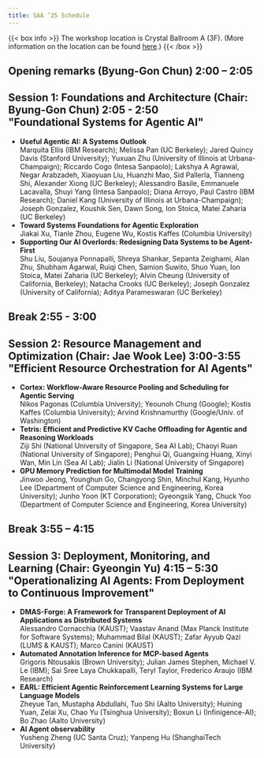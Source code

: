 ```yaml
---
title: SAA ’25 Schedule
---
```


<style>
:root {
    --main-width: 1024px;
}
body {
  background:var(--code-bg);
}
.post-content h1 {
  font-size: 35px;
}
.post-content h2 {
  font-size: 19px;
}
.post-content ul {
  margin-left: 30px;
}
.post-content span.programtime {
  font-weight: lighter;
  margin-left: 8px;
}
object.email {
	height: 2em;
	margin: -1em 0;
	vertical-align: middle;
}
img.sponsor-logo {
    max-width: 50%;
}
</style>

{{< box info >}}
The workshop location is Crystal Ballroom A (3F). (More information on the location can be found <a href="https://www.lottehotel.com/world-hotel/en/wedding-convention/convention/crystal-ballroom">here</a>.)
{{< /box >}}

<h2>Opening remarks (Byung-Gon Chun) <span class="programtime">2:00 – 2:05</span></h2>

<h2>Session 1: Foundations and Architecture (Chair: Byung-Gon Chun) <span class="programtime">2:05 - 2:50</span><br>
"Foundational Systems for Agentic AI"</h2>

<ul>
<li><strong>Useful Agentic AI: A Systems Outlook</strong><br>
Marquita Ellis (IBM Research); Melissa Pan (UC Berkeley); Jared Quincy Davis (Stanford University); Yuxuan Zhu (University of Illinois at Urbana-Champaign); Riccardo Cogo (Intesa Sanpaolo); Lakshya A Agrawal, Negar Arabzadeh, Xiaoyuan Liu, Huanzhi Mao, Sid Pallerla, Tianneng Shi, Alexander Xiong (UC Berkeley); Alessandro Basile, Emmanuele Lacavalla, Shuyi Yang (Intesa Sanpaolo); Diana Arroyo, Paul Castro (IBM Research); Daniel Kang (University of Illinois at Urbana-Champaign); Joseph Gonzalez, Koushik Sen, Dawn Song, Ion Stoica, Matei Zaharia (UC Berkeley)</li>
<li><strong>Toward Systems Foundations for Agentic Exploration</strong><br>
Jiakai Xu, Tianle Zhou, Eugene Wu, Kostis Kaffes (Columbia University)</li>
<li><strong>Supporting Our AI Overlords: Redesigning Data Systems to be Agent-First</strong><br>
Shu Liu, Soujanya Ponnapalli, Shreya Shankar, Sepanta Zeighami, Alan Zhu, Shubham Agarwal, Ruiqi Chen, Samion Suwito, Shuo Yuan, Ion Stoica, Matei Zaharia (UC Berkeley); Alvin Cheung (University of California, Berkeley); Natacha Crooks (UC Berkeley); Joseph Gonzalez (University of California); Aditya Parameswaran (UC Berkeley)</li>
</ul>

<h2>Break <span class="programtime">2:55 - 3:00</span></h2>

<h2>Session 2: Resource Management and Optimization (Chair: Jae Wook Lee) <span class="programtime">3:00-3:55</span><br>
"Efficient Resource Orchestration for AI Agents"</h2>

<ul>
<li><strong>Cortex: Workflow-Aware Resource Pooling and Scheduling for Agentic Serving</strong><br>
Nikos Pagonas (Columbia University); Yeounoh Chung (Google); Kostis Kaffes (Columbia University); Arvind Krishnamurthy (Google/Univ. of Washington)</li>
<li><strong>Tetris: Efficient and Predictive KV Cache Offloading for Agentic and Reasoning Workloads</strong><br>
Ziji Shi (National University of Singapore, Sea AI Lab); Chaoyi Ruan (National University of Singapore); Penghui Qi, Guangxing Huang, Xinyi Wan, Min Lin (Sea AI Lab); Jialin Li (National University of Singapore)</li>
<li><strong>GPU Memory Prediction for Multimodal Model Training</strong><br>
Jinwoo Jeong, Younghun Go, Changyong Shin, Minchul Kang, Hyunho Lee (Department of Computer Science and Engineering, Korea University); Junho Yoon (KT Corporation); Gyeongsik Yang, Chuck Yoo (Department of Computer Science and Engineering, Korea University)</li>
</ul>

<h2>Break <span class="programtime">3:55 – 4:15</span></h2>

<h2>Session 3: Deployment, Monitoring, and Learning (Chair: Gyeongin Yu) <span class="programtime">4:15 – 5:30</span><br>
"Operationalizing AI Agents: From Deployment to Continuous Improvement"</h2>

<ul>
<li><strong>DMAS-Forge: A Framework for Transparent Deployment of AI Applications as Distributed Systems</strong><br>
Alessandro Cornacchia (KAUST); Vaastav Anand (Max Planck Institute for Software Systems); Muhammad Bilal (KAUST); Zafar Ayyub Qazi (LUMS & KAUST); Marco Canini (KAUST)</li>
<li><strong>Automated Annotation Inference for MCP-based Agents</strong><br>
Grigoris Ntousakis (Brown University); Julian James Stephen, Michael V. Le (IBM); Sai Sree Laya Chukkapalli, Teryl Taylor, Frederico Araujo (IBM Research)</li>
<li><strong>EARL: Efficient Agentic Reinforcement Learning Systems for Large Language Models</strong><br>
Zheyue Tan, Mustapha Abdullahi, Tuo Shi (Aalto University); Huining Yuan, Zelai Xu, Chao Yu (Tsinghua University); Boxun Li (Infinigence-AI); Bo Zhao (Aalto University)</li>
<li><strong>AI Agent observability</strong><br>
Yusheng Zheng (UC Santa Cruz); Yanpeng Hu (ShanghaiTech University)</li>
</ul>
